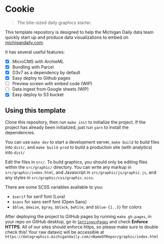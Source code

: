 # Cookie

> The bite-sized daily graphics starter.

This template repository is designed to help the Michigan Daily data team
quickly start up and produce data visualizations to embed on
[michigandaily.com](https://michigandaily.com).

It has several useful features:

- [X] MicroCMS with ArchieML
- [X] Bundling with Parcel
- [X] D3v7 as a dependency by default
- [X] Easy deploy to Github pages
- [ ] Preview screen with embed code (WIP)
- [ ] Data ingest from Google sheets (WIP)
- [X] Easy deploy to S3 bucket

## Using this template

Clone this repository, then run `make init` to initialize the project. If the
project has already been initialized, just run `yarn` to install the
dependencies.

You can use `make dev` to start a development server, `make build` to build
files into `dist/`, and `make build-prod` to build a production site (with
analytics) into `dist/`

Edit the files in `src/`. To build graphics, you should only be editing files
within the `src/graphic/` directory. You can write any markup in
`src/graphic/index.html`, and Javascript in `src/graphic/js/graphic.js`, and any
styles in `src/graphic/css/graphic.scss`.

There are some SCSS variables available to you:

- `$serif` for serif font (Lora)
- `$sans` for sans serif font (Open Sans)
- `$blue`, `$maize`, `$gray`, `$black`, `$white`, and `$blue-{1..5}` for colors

After deploying the project to GitHub pages by running `make gh-pages`, in your repo on GitHub desktop, go to [`Settings>Pages`](../../settings/pages) and check **Enforce HTTPS**. All of our sites should enforce https, so please make sure to double check this! Your raw dataviz will be accessible at `https://datagraphics.michigandaily.com/<NameOfRepo>/graphic/index.html`
